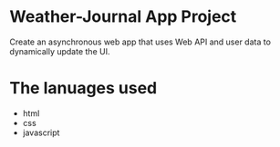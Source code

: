 # Weather-Journal App Project

 Create an asynchronous web app that uses Web API and user data to dynamically update the UI.

# The lanuages used

- html
- css
- javascript
